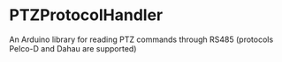 # PTZProtocolHandler

An Arduino library for reading PTZ commands through RS485 (protocols Pelco-D and Dahau are supported)
